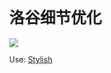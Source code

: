 # 洛谷细节优化

![](https://userstyles.org/style_screenshots/165677_after.png)

Use: [Stylish](https://userstyles.org/styles/165677)
